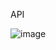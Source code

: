 API




![image](https://user-images.githubusercontent.com/110098940/235143866-110ea01b-0aaa-4f88-b9d3-504af03fae66.png)


